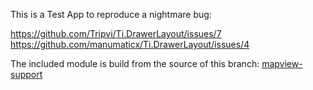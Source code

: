 This is a Test App to reproduce a nightmare bug:

https://github.com/Tripvi/Ti.DrawerLayout/issues/7
https://github.com/manumaticx/Ti.DrawerLayout/issues/4

The included module is build from the source of this branch: [mapview-support](https://github.com/manumaticx/Ti.DrawerLayout/tree/mapview-support)
